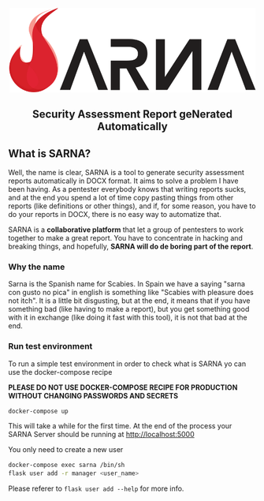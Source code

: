 <p align="center">
    <img width=500 src="static/logo-full.png?raw=true">
</p>

<h2 align="center"> Security Assessment Report geNerated Automatically </h2>

## What is SARNA?

Well, the name is clear, SARNA is a tool to generate security assessment reports automatically in DOCX format.
It aims to solve a problem I have been having. As a pentester everybody knows that writing reports sucks, and
at the end you spend a lot of time copy pasting things from other reports (like definitions or other things),
and if, for some reason, you have to do your reports in DOCX, there is no easy way to automatize that.

SARNA is a **collaborative platform** that let a group of pentesters to work together to make a great report.
You have to concentrate in hacking and breaking things, and hopefully, **SARNA will do de boring part of the report**.

### Why the name

Sarna is the Spanish name for Scabies. In Spain we have a saying "sarna con gusto no pica" in english is something 
like "Scabies with pleasure does not itch". It is a little bit disgusting, but at the end, it means that if you have
something bad (like having to make a report), but you get something good with it in exchange (like doing it 
fast with this tool), it is not that bad at the end. 

### Run test environment

To run a simple test environment in order to check what is SARNA yo can use the docker-compose recipe

**PLEASE DO NOT USE DOCKER-COMPOSE RECIPE FOR PRODUCTION WITHOUT CHANGING PASSWORDS AND SECRETS**

```bash
docker-compose up
```
This will take a while for the first time. At the end of the process your SARNA Server should 
be running at <http://localhost:5000>

You only need to create a new user

```bash
docker-compose exec sarna /bin/sh
flask user add -r manager <user_name>
```

Please referer to `flask user add --help` for more info.